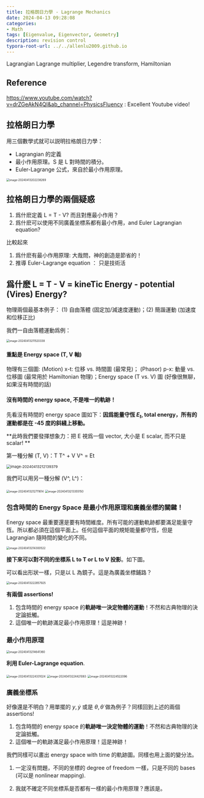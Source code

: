 ```yaml
---
title: 拉格朗日力學 - Lagrange Mechanics
date: 2024-04-13 09:28:08
categories: 
- Math
tags: [Eigenvalue, Eigenvector, Geometry]
description: revision control
typora-root-url: ../../allenlu2009.github.io
---
```




Lagrangian Lagrange multiplier, Legendre transform, Hamiltonian



## Reference

https://www.youtube.com/watch?v=drZGeAkN4QI&ab_channel=PhysicsFluency  : Excellent Youtube video!



## 拉格朗日力學

用三個數學式就可以説明拉格朗日力學：

* Lagrangian 的定義
* 最小作用原理。S 是 L 對時間的積分。
* Euler-Lagrange 公式，來自於最小作用原理。

<img src="/media/image-20240413202238269.png" alt="image-20240413202238269" style="zoom:50%;" />



## 拉格朗日力學的兩個疑惑

1. 爲什麽定義 L = T -  V?  而且對應最小作用？
2. 爲什麽可以使用不同廣義坐標系都有最小作用，and Euler Lagrangian equation?



比較起來

1. 爲什麽有最小作用原理:  大哉問，神的創造是節省的！
2. 推導 Euler-Lagrange equation ： 只是技術活



## 爲什麽 L = T - V = kineTic Energy - potential (Vires) Energy? 

物理兩個最基本例子： (1) 自由落體 (固定加/減速度運動)；(2) 簡諧運動 (加速度和位移正比)

我們一自由落體運動爲例：

<img src="/media/image-20240413211520338.png" alt="image-20240413211520338" style="zoom: 50%;" />



#### 重點是 Energy space (T, V 軸)

物理有三個圖:  (Motion) x-t: 位移 vs. 時間圖 (最常見)； (Phasor) p-x:  動量 vs. 位移圖 (最常用於 Hamiltonian 物理)；Energy space (T vs. V) 圖 (好像很無聊，如果沒有時間的話)

#### 沒有時間的 energy space, 不是唯一的軌跡！

先看沒有時間的 energy space 圖如下：**因爲能量守恆 $E_t$, total energy，所有的運動都是在 -45 度的斜綫上移動。**

**此時我們要發揮想象力：把 E 視爲一個 vector,  大小是 E scalar, 而不只是 scalar!  **

第一種分解 (T, V)：T T^ + V V^ = Et

<img src="/media/image-20240413212139379.png" alt="image-20240413212139379" style="zoom:67%;" />

我們可以用另一種分解 (V^, L^)：

<img src="/media/image-20240413212711614.png" alt="image-20240413212711614" style="zoom:50%;" />

<img src="/media/image-20240413213355150.png" alt="image-20240413213355150" style="zoom:50%;" />



### 包含時間的 Energy Space 是最小作用原理和廣義坐標的關鍵！

Energy space 最重要還是要有時間維度。所有可能的運動軌跡都要滿足能量守恆。所以都必須在這個平面上。任何這個平面的規矩能量都守恆，但是 Lagrangian 隨時間的變化的不同。

<img src="/media/image-20240413214300522.png" alt="image-20240413214300522" style="zoom:50%;" />





**接下來可以對不同的坐標系 L to T or L to V 投影**。如下圖。

可以看出形狀一樣，只是以 L 為鏡子。這是為廣義坐標鋪路？

<img src="/media/image-20240413222857925.png" alt="image-20240413222857925" style="zoom:50%;" />



**有兩個 assertions!**

1. 包含時間的 energy space 的**軌跡唯一決定物體的運動**！不然和古典物理的決定論抵觸。
2. 這個唯一的軌跡滿足最小作用原理！這是神跡！



### 最小作用原理

<img src="/media/image-20240413214641360.png" alt="image-20240413214641360" style="zoom:50%;" />



**利用 Euler-Lagrange equation**.

<img src="/media/image-20240413224331024.png" alt="image-20240413224331024" style="zoom:50%;" />

<img src="/media/image-20240413224421083.png" alt="image-20240413224421083" style="zoom:50%;" />

<img src="/media/image-20240413224522096.png" alt="image-20240413224522096" style="zoom:50%;" />





### 廣義坐標系

好像還是不明白？用單擺的 $y, \dot{y}$ 或是 $\theta, \dot{\theta}$  做為例子？同樣回到上述的兩個 assertions!

1. 包含時間的 energy space 的**軌跡唯一決定物體的運動**！不然和古典物理的決定論抵觸。
2. 這個唯一的軌跡滿足最小作用原理！這是神跡！



我們同樣可以畫出 energy space with time 的軌跡圖。同樣也用上面的變分法。

1. 一定沒有問題，不同的坐標的 degree of freedom 一樣，只是不同的 bases (可以是 nonlinear mapping).

2. 我就不確定不同坐標系是否都有一樣的最小作用原理？應該是。











